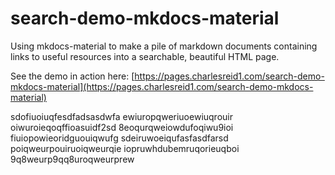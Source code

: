 # search-demo-mkdocs-material

Using mkdocs-material to make a pile of markdown documents containing links
to useful resources into a searchable, beautiful HTML page.

See the demo in action here: [https://pages.charlesreid1.com/search-demo-mkdocs-material](https://pages.charlesreid1.com/search-demo-mkdocs-material)

sdofiuoiuqfesdfadsasdwfa
ewiuropqweriuoewiuqrouir
oiwuroieqoqffioasuidf2sd
8eoqurqweiowdufoqiwu9ioi
fiuiopowieoridguouiqwufg
sdeiruwoeiqufasfasdfarsd
poiqweurpouiruoiqweurqie
iopruwhdubemruqorieuqboi
9q8weurp9qq8uroqweurprew
